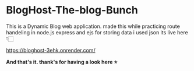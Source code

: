 # BlogHost-The-blog-Bunch
This is a Dynamic Blog web application.
made this while practicing route handeling in node.js express and ejs
for storing data i used json
its live here👇🏻  

https://bloghost-3ehk.onrender.com/


**And that's it. thank's for having a look here ⭐**    
